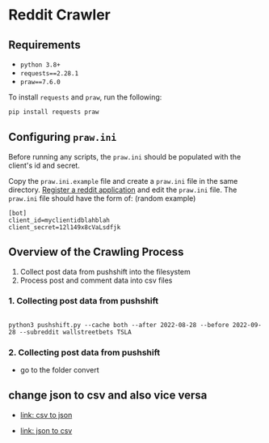 # Reddit Crawler

## Requirements
* `python 3.8+`
* `requests==2.28.1`
* `praw==7.6.0`

To install `requests` and `praw`, run the following:
```bash
pip install requests praw
```

## Configuring `praw.ini`
Before running any scripts, the `praw.ini` should be populated with the client's id and secret.

Copy the `praw.ini.example` file and create a `praw.ini` file in the same directory.
[Register a reddit application](https://www.integromat.com/en/help/app/reddit) and edit the `praw.ini` file.
The `praw.ini` file should have the form of: (random example)
```plain
[bot]
client_id=myclientidblahblah
client_secret=12l149x8cVaLsdfjk
```

## Overview of the Crawling Process
1. Collect post data from pushshift into the filesystem
2. Process post and comment data into csv files

### 1. Collecting post data from pushshift

```shell

python3 pushshift.py --cache both --after 2022-08-28 --before 2022-09-28 --subreddit wallstreetbets TSLA

```


### 2. Collecting post data from pushshift

* go to the folder convert

## change json to csv and also vice versa

* [link: csv to json](https://retool.com/utilities/convert-csv-to-json)

* [link: json to csv](https://www.convertcsv.com/json-to-csv.htm)
